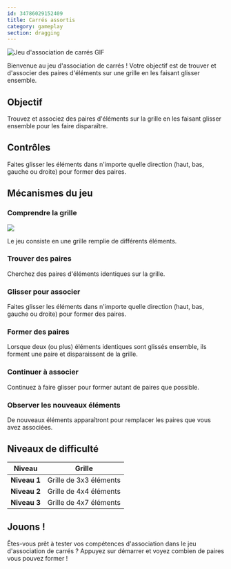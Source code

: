 ```yaml
---
id: 34786029152409
title: Carrés assortis
category: gameplay
section: dragging
---
```

![Jeu d'association de carrés GIF](https://help.studycat.com/hc/article_attachments/34965697809049)

Bienvenue au jeu d'association de carrés ! Votre objectif est de trouver et d'associer des paires d'éléments sur une grille en les faisant glisser ensemble.

## Objectif

Trouvez et associez des paires d'éléments sur la grille en les faisant glisser ensemble pour les faire disparaître.

## Contrôles

Faites glisser les éléments dans n'importe quelle direction (haut, bas, gauche ou droite) pour former des paires.

## Mécanismes du jeu

### Comprendre la grille

![](https://help.studycat.com/hc/article_attachments/34786044757657)

Le jeu consiste en une grille remplie de différents éléments.

### Trouver des paires

Cherchez des paires d'éléments identiques sur la grille.

### Glisser pour associer

Faites glisser les éléments dans n'importe quelle direction (haut, bas, gauche ou droite) pour former des paires.

### Former des paires

Lorsque deux (ou plus) éléments identiques sont glissés ensemble, ils forment une paire et disparaissent de la grille.

### Continuer à associer

Continuez à faire glisser pour former autant de paires que possible.

### Observer les nouveaux éléments

De nouveaux éléments apparaîtront pour remplacer les paires que vous avez associées.

## Niveaux de difficulté

| Niveau | Grille |
| --- | --- |
| **Niveau&nbsp;1** | Grille de 3x3 éléments |
| **Niveau&nbsp;2** | Grille de 4x4 éléments |
| **Niveau&nbsp;3** | Grille de 4x7 éléments |

## Jouons !

Êtes-vous prêt à tester vos compétences d'association dans le jeu d'association de carrés ? Appuyez sur démarrer et voyez combien de paires vous pouvez former !

